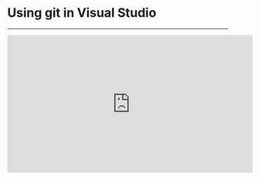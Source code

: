 ﻿# Using git in Visual Studio
---
<iframe width="560" height="315" src="https://www.youtube.com/embed/JG3TuwZ1aUc" frameborder="0" allowfullscreen></iframe>